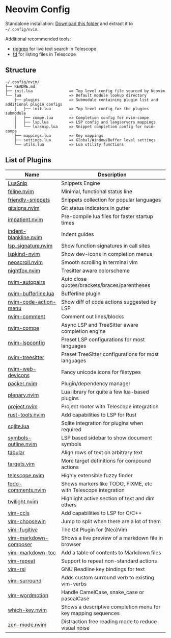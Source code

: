 # Neovim Config

Standalone installation: [Download this folder](https://downgit.github.io/#/home?url=https://github.com/harshasrisri/dotRC/tree/main/dot/config/nvim) and extract it to `~/.config/nvim`.

Additional recommended tools: 
- [ripgrep](https://github.com/BurntSushi/ripgrep) for live text search in Telescope
- [fd](https://github.com/sharkdp/fd) for listing files in Telescope

## Structure
```
~/.config/nvim/
├── README.md
├── init.lua                => Top level config file sourced by Neovim
└── lua                     => Default module lookup directory
    ├── plugins             => Submodule containing plugin list and additional plugin configs
    │   ├── init.lua        => Top level config for the plugins submodule
    │   ├── compe.lua       => Completion config for nvim-compe
    │   ├── lsp.lua         => LSP config and langservers mappings
    │   └── luasnip.lua     => Snippet completion config for nvim-compe
    ├── mappings.lua        => Key mappings
    ├── settings.lua        => Global/Window/Buffer level settings
    └── utils.lua           => Lua utility functions
```

## List of Plugins
| Name                                                                             | Description                                                    |
|----------------------------------------------------------------------------------|----------------------------------------------------------------|
| [LuaSnip               ](https://github.com/L3MON4D3/LuaSnip                   ) | Snippets Engine                                                |
| [feline.nvim           ](https://github.com/famiu/feline.nvim                  ) | Minimal, functional status line                                |
| [friendly-snippets     ](https://github.com/rafamadriz/friendly-snippets       ) | Snippets collection for popular languages                      |
| [gitsigns.nvim         ](https://github.com/lewis6991/gitsigns.nvim            ) | Git status indicators in gutter                                |
| [impatient.nvim        ](https://github.com/lewis6991/impatient.nvim           ) | Pre-compile lua files for faster startup times                 |
| [indent-blankline.nvim ](https://github.com/lukas-reineke/indent-blankline.nvim) | Indent guides                                                  |
| [lsp_signature.nvim    ](https://github.com/ray-x/lsp_signature.nvim           ) | Show function signatures in call sites                         |
| [lspkind-nvim          ](https://github.com/onsails/lspkind-nvim               ) | Show dev-icons in completion menus                             |
| [neoscroll.nvim        ](https://github.com/karb94/neoscroll.nvim              ) | Smooth scrolling in terminal vim                               |
| [nightfox.nvim         ](https://github.com/EdenEast/nightfox.nvim             ) | Tresitter aware colorscheme                                    |
| [nvim-autopairs        ](https://github.com/windwp/nvim-autopairs              ) | Auto close quotes/brackets/braces/parentheses                  |
| [nvim-bufferline.lua   ](https://github.com/akinsho/nvim-bufferline.lua        ) | Bufferline plugin                                              |
| [nvim-code-action-menu ](https://github.com/weilbith/nvim-code-action-menu     ) | Show diff of code actions suggested by LSP                     |
| [nvim-comment          ](https://github.com/terrortylor/nvim-comment           ) | Comment out lines/blocks                                       |
| [nvim-compe            ](https://github.com/hrsh7th/nvim-compe                 ) | Async LSP and TreeSitter aware completion engine               |
| [nvim-lspconfig        ](https://github.com/neovim/nvim-lspconfig              ) | Preset LSP configurations for most languages                   |
| [nvim-treesitter       ](https://github.com/nvim-treesitter/nvim-treesitter    ) | Preset TreeSitter configurations for most languages            |
| [nvim-web-devicons     ](https://github.com/kyazdani42/nvim-web-devicons       ) | Fancy unicode icons for filetypes                              |
| [packer.nvim           ](https://github.com/wbthomason/packer.nvim             ) | Plugin/dependency manager                                      |
| [plenary.nvim          ](https://github.com/nvim-lua/plenary.nvim              ) | Lua library for quite a few lua-based plugins                  |
| [project.nvim          ](https://github.com/ahmedkhalf/project.nvim            ) | Project rooter with Telescope integration                      |
| [rust-tools.nvim       ](https://github.com/simrat39/rust-tools.nvim           ) | Add capabilities to LSP for Rust                               |
| [sqlite.lua            ](https://github.com/tami5/sqlite.lua                   ) | Sqlite integration for plugins when required                   |
| [symbols-outline.nvim  ](https://github.com/simrat39/symbols-outline.nvim      ) | LSP based sidebar to show document symbols                     |
| [tabular               ](https://github.com/godlygeek/tabular                  ) | Align rows of text on arbitrary text                           |
| [targets.vim           ](https://github.com/wellle/targets.vim                 ) | More target definitions for compound actions                   |
| [telescope.nvim        ](https://github.com/nvim-telescope/telescope.nvim      ) | Highly extensible fuzzy finder                                 |
| [todo-comments.nvim    ](https://github.com/folke/todo-comments.nvim           ) | Shows markers like TODO, FIXME, etc with Telescope integration |
| [twilight.nvim         ](https://github.com/folke/twilight.nvim                ) | Highlight active section of text and dim others                |
| [vim-ccls              ](https://github.com/m-pilia/vim-ccls                   ) | Add capabilities to LSP for C/C++                              |
| [vim-choosewin         ](https://github.com/t9md/vim-choosewin                 ) | Jump to split when there are a lot of them                     |
| [vim-fugitive          ](https://github.com/tpope/vim-fugitive                 ) | The Git Plugin for (Neo)Vim                                    |
| [vim-markdown-composer ](https://github.com/euclio/vim-markdown-composer       ) | Shows a live preview of a markdown file in browser             |
| [vim-markdown-toc      ](https://github.com/mzlogin/vim-markdown-toc           ) | Add a table of contents to Markdown files                      |
| [vim-repeat            ](https://github.com/tpope/vim-repeat                   ) | Support to repeat non-standard actions                         |
| [vim-rsi               ](https://github.com/tpope/vim-rsi                      ) | GNU Readline key bindings for text                             |
| [vim-surround          ](https://github.com/tpope/vim-surround                 ) | Adds custom surround verb to existing vim-verbs                |
| [vim-wordmotion        ](https://github.com/chaoren/vim-wordmotion             ) | Handle CamelCase, snake_case or pascalCase                     |
| [which-key.nvim        ](https://github.com/folke/which-key.nvim               ) | Shows a descriptive completion menu for key mapping sequences  |
| [zen-mode.nvim         ](https://github.com/folke/zen-mode.nvim                ) | Distraction free reading mode to reduce visual noise           |
